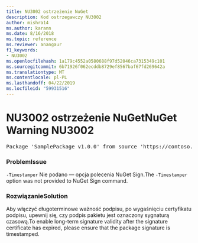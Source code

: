```yaml
---
title: NU3002 ostrzeżenie NuGet
description: Kod ostrzegawczy NU3002
author: mishra14
ms.author: karann
ms.date: 8/16/2018
ms.topic: reference
ms.reviewer: anangaur
f1_keywords:
- NU3002
ms.openlocfilehash: 1a179c4552a0580688f97d52046ca7315349c101
ms.sourcegitcommit: 6b71926f062ecddb8729ef8567baf67fd269642a
ms.translationtype: MT
ms.contentlocale: pl-PL
ms.lasthandoff: 04/22/2019
ms.locfileid: "59931516"
---
```

# <a name="nuget-warning-nu3002"></a><span data-ttu-id="42074-103">NU3002 ostrzeżenie NuGet</span><span class="sxs-lookup"><span data-stu-id="42074-103">NuGet Warning NU3002</span></span>

<pre>Package 'SamplePackage v1.0.0' from source 'https://contoso.com/index.json': The '-Timestamper' option was not provided. The signed package will not be timestamped. To learn more about this option, please visit https://docs.nuget.org/docs/reference/command-line-reference.</pre>

### <a name="issue"></a><span data-ttu-id="42074-104">Problem</span><span class="sxs-lookup"><span data-stu-id="42074-104">Issue</span></span>

<span data-ttu-id="42074-105">`-Timestamper` Nie podano — opcja polecenia NuGet Sign.</span><span class="sxs-lookup"><span data-stu-id="42074-105">The `-Timestamper` option was not provided to NuGet Sign command.</span></span>


### <a name="solution"></a><span data-ttu-id="42074-106">Rozwiązanie</span><span class="sxs-lookup"><span data-stu-id="42074-106">Solution</span></span>

<span data-ttu-id="42074-107">Aby włączyć długoterminowe ważność podpisu, po wygaśnięciu certyfikatu podpisu, upewnij się, czy podpis pakietu jest oznaczony sygnaturą czasową.</span><span class="sxs-lookup"><span data-stu-id="42074-107">To enable long-term signature validity after the signature certificate has expired, please ensure that the package signature is timestamped.</span></span>


